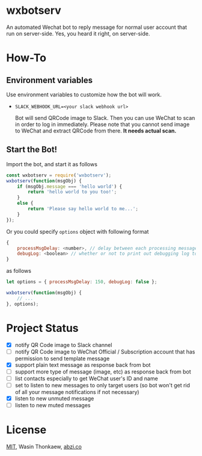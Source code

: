 # wxbotserv

An automated Wechat bot to reply message for normal user account that run on server-side. Yes, you heard it right, on server-side.

# How-To

## Environment variables

Use environment variables to customize how the bot will work.

* `SLACK_WEBHOOK_URL=<your slack webhook url>`

	Bot will send QRCode image to Slack. Then you can use WeChat to scan in order to log in immediately. Please note that you cannot send image to WeChat and extract QRCode from there. __It needs actual scan.__

## Start the Bot!

Import the bot, and start it as follows

```javascript
const wxbotserv = require('wxbotserv');
wxbotserv(function(msgObj) {
	if (msgObj.message === 'hello world') {
		return 'hello world to you too!';
	}
	else {
		return 'Please say hello world to me...';
	}
});
```

Or you could specify `options` object with following format

```javascript
{
	processMsgDelay: <number>, // delay between each processing message
	debugLog: <boolean> // whether or not to print out debugging log to console
}
```

as follows

```javascript
let options = { processMsgDelay: 150, debugLog: false };

wxbotserv(function(msgObj) {
	// ...
}, options);
```

# Project Status

- [x] notify QR Code image to Slack channel
- [ ] notify QR Code image to WeChat Official / Subscription account that has permission to send template message
- [x] support plain text message as response back from bot
- [ ] support more type of message (image, etc) as response back from bot 
- [ ] list contacts especially to get WeChat user's ID and name
- [ ] set to listen to new messages to only target users (so bot won't get rid of all your message notifications if not necessary)
- [x] listen to new unmuted message
- [ ] listen to new muted messages

# License

[MIT](https://github.com/haxpor/wxbotserv/blob/master/LICENSE), Wasin Thonkaew, [abzi.co](https://abzi.co)